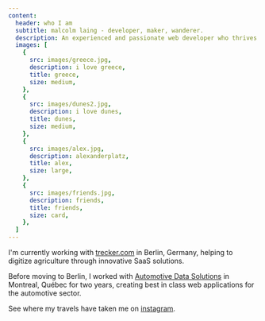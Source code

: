 ```yaml
---
content:
  header: who I am
  subtitle: malcolm laing - developer, maker, wanderer.
  description: An experienced and passionate web developer who thrives on challenge.
  images: [
    {
      src: images/greece.jpg,
      description: i love greece,
      title: greece,
      size: medium,
    },
    {
      src: images/dunes2.jpg,
      description: i love dunes,
      title: dunes,
      size: medium,
    },
    {
      src: images/alex.jpg,
      description: alexanderplatz,
      title: alex,
      size: large,
    },
    {
      src: images/friends.jpg,
      description: friends,
      title: friends,
      size: card,
    },
  ]
---
```


I'm currently working with [trecker.com](https://trecker.com) in Berlin, Germany, helping to digitize agriculture through innovative SaaS solutions.

Before moving to Berlin, I worked with [Automotive Data Solutions](https://www.adsdata.ca/) in Montreal, Québec for two years, creating best in class web applications for the automotive sector.

See where my travels have taken me on [instagram](https://www.instagram.com/montezume).
